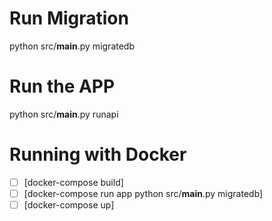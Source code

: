# Run Migration

python src/____main____.py migratedb

# Run the APP

python src/__main__.py runapi

# Running with Docker

- [ ] [docker-compose build]
- [ ] [docker-compose run app python src/__main__.py migratedb]
- [ ] [docker-compose up]

